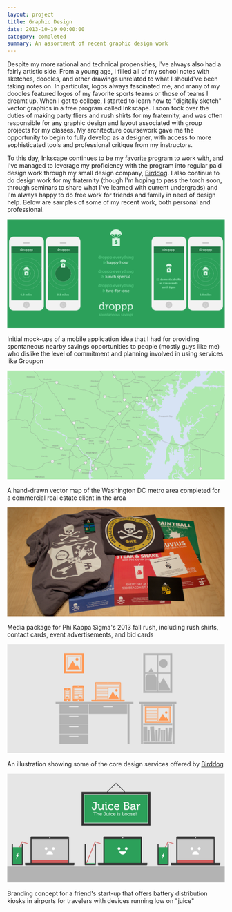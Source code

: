 ```yaml
---
layout: project
title: Graphic Design
date: 2013-10-19 00:00:00
category: completed
summary: An assortment of recent graphic design work
---
```


<p>Despite my more rational and technical propensities, I've always also had a fairly artistic side. From a young age, I filled all of my school notes with sketches, doodles, and other drawings unrelated to what I should've been taking notes on. In particular, logos always fascinated me, and many of my doodles featured logos of my favorite sports teams or those of teams I dreamt up. When I got to college, I started to learn how to "digitally sketch" vector graphics in a free program called Inkscape. I soon took over the duties of making party fliers and rush shirts for my fraternity, and was often responsible for any graphic design and layout associated with group projects for my classes. My architecture coursework gave me the opportunity to begin to fully develop as a designer, with access to more sophisticated tools and professional critique from my instructors.</p>
<p>To this day, Inkscape continues to be my favorite program to work with, and I've managed to leverage my proficiency with the program into regular paid design work through my small design company, <a href="http://www.birddoginnovations.com">Birddog</a>. I also continue to do design work for my fraternity (though I'm hoping to pass the torch soon, through seminars to share what I've learned with current undergrads) and I'm always happy to do free work for friends and family in need of design help. Below are samples of some of my recent work, both personal and professional.</p>
<div class="ruler">
</div>
<img src="/assets/graphicdesign/01.png"/>
<p class="caption">Initial mock-ups of a mobile application idea that I had for providing spontaneous nearby savings opportunities to people (mostly guys like me) who dislike the level of commitment and planning involved in using services like Groupon</p>
<div class="ruler">
</div>
<img src="/assets/graphicdesign/04.png"/>
<p class="caption">A hand-drawn vector map of the Washington DC metro area completed for a commercial real estate client in the area</p>
<div class="ruler">
</div>
<img src="/assets/graphicdesign/05.jpg"/>
<p class="caption">Media package for Phi Kappa Sigma's 2013 fall rush, including rush shirts, contact cards, event advertisements, and bid cards</p>
<div class="ruler">
</div>
<img src="/assets/graphicdesign/03.png"/>
<p class="caption">An illustration showing some of the core design services offered by <a href="http://www.birddoginnovations.com">Birddog</a></p>
<div class="ruler">
</div>
<img src="/assets/graphicdesign/02.png"/>
<p class="caption">Branding concept for a friend's start-up that offers battery distribution kiosks in airports for travelers with devices running low on "juice"</p>